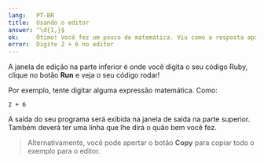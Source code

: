 ```yaml
---
lang:   PT-BR
title:  Usando o editor
answer: ^\d{1,}$
ok:     Ótimo! Você fez um pouco de matemática. Viu como a resposta apareceu?
error:  Digite 2 + 6 no editor
---
```


A janela de edição na parte inferior é onde você digita o seu código Ruby, clique no botão __Run__
e veja o seu código rodar!

Por exemplo, tente digitar alguma expressão matemática. Como:

    2 + 6

A saída do seu programa será exibida na janela de saída na parte superior.
Também deverá ter uma linha que lhe dirá o quão bem você fez.

> Alternativamente, você pode apertar o botão __Copy__ para copiar todo o exemplo para o editor.
